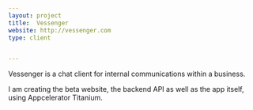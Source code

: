 ```yaml
---
layout: project
title:  Vessenger
website: http://vessenger.com
type: client


---
```


Vessenger is a chat client for internal communications within a business.

I am creating the beta website, the backend API as well as the app itself, using Appcelerator Titanium.